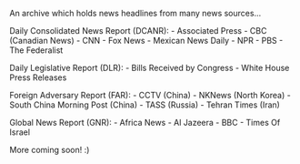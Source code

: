An archive which holds news headlines from many news sources...

Daily Consolidated News Report (DCANR):
    - Associated Press
    - CBC (Canadian News)
    - CNN
    - Fox News
    - Mexican News Daily
    - NPR
    - PBS
    - The Federalist

Daily Legislative Report (DLR):
    - Bills Received by Congress
    - White House Press Releases

Foreign Adversary Report (FAR):
    - CCTV (China)
    - NKNews (North Korea)
    - South China Morning Post (China)
    - TASS (Russia)
    - Tehran Times (Iran)

Global News Report (GNR):
    - Africa News
    - Al Jazeera
    - BBC
    - Times Of Israel

More coming soon! :)
